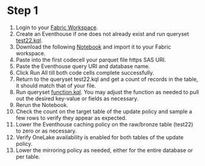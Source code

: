 # Step 1

1. Login to your [Fabric Workspace](https://app.fabric.microsoft.com/).
2. Create an Eventhouse if one does not already exist and run queryset [test22.kql](./kql/test22.kql).
3. Download the following [Notebook](./notebook/WideFile.py) and import it to your Fabric workspace.
4. Paste into the first codecell your parquet file https SAS URI.
5. Paste the Eventhouse query URI and database name.
6. Click Run All till both code cells complete successfully.
7. Return to the queryset test22.kql and get a count of records in the table, it should match that of your file.
8. Run queryset [function.kql](./kql/function.kql). You may adjust the function as needed to pull out the desired key-value or fields as necessary.
9. Rerun the Notebook.
10. Check the count on the target table of the update policy and sample a few rows to verify they appear as expected.
11. Lower the Eventhouse caching policy on the raw/bronze table (test22) to zero or as necessary.
12. Verify OneLake availability is enabled for both tables of the update policy.
13. Lower the mirroring policy as needed, either for the entire database or per table.
